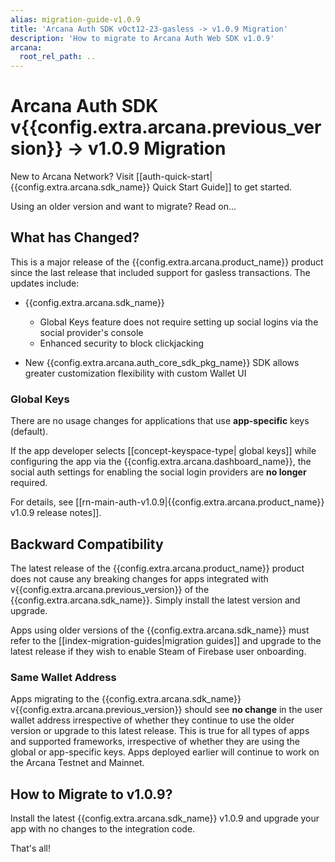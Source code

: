 ```yaml
---
alias: migration-guide-v1.0.9
title: 'Arcana Auth SDK vOct12-23-gasless -> v1.0.9 Migration'
description: 'How to migrate to Arcana Auth Web SDK v1.0.9'
arcana:
  root_rel_path: ..
---
```


# Arcana Auth SDK v{{config.extra.arcana.previous_version}} -> v1.0.9 Migration

New to Arcana Network? Visit [[auth-quick-start|{{config.extra.arcana.sdk_name}} Quick Start Guide]] to get started. 

Using an older version and want to migrate? Read on...

## What has Changed?

This is a major release of the {{config.extra.arcana.product_name}} product since the last release that included support for gasless transactions.  The updates include:

* {{config.extra.arcana.sdk_name}}
  - Global Keys feature does not require setting up social logins via the social provider's console
  - Enhanced security to block clickjacking

* New {{config.extra.arcana.auth_core_sdk_pkg_name}} SDK allows greater customization flexibility with custom Wallet UI

### Global Keys

There are no usage changes for applications that use **app-specific** keys (default).

If the app developer selects [[concept-keyspace-type| global keys]] while configuring the app via the {{config.extra.arcana.dashboard_name}}, the social auth settings for enabling the social login providers are **no longer** required.

For details, see [[rn-main-auth-v1.0.9|{{config.extra.arcana.product_name}} v1.0.9 release notes]].

## Backward Compatibility

The latest release of the {{config.extra.arcana.product_name}} product does not cause any breaking changes for apps integrated with v{{config.extra.arcana.previous_version}} of the {{config.extra.arcana.sdk_name}}. Simply install the latest version and upgrade. 

Apps using older versions of the {{config.extra.arcana.sdk_name}} must refer to the [[index-migration-guides|migration guides]] and upgrade to the latest release if they wish to enable Steam of Firebase user onboarding.

### Same Wallet Address

Apps migrating to the {{config.extra.arcana.sdk_name}} v{{config.extra.arcana.previous_version}} should see **no change** in the user wallet address irrespective of whether they continue to use the older version or upgrade to this latest release. This is true for all types of apps and supported frameworks, irrespective of whether they are using the global or app-specific keys. Apps deployed earlier will continue to work on the Arcana Testnet and Mainnet. 

## How to Migrate to v1.0.9?

Install the latest {{config.extra.arcana.sdk_name}} v1.0.9 and upgrade your app with no changes to the integration code.

That's all!
